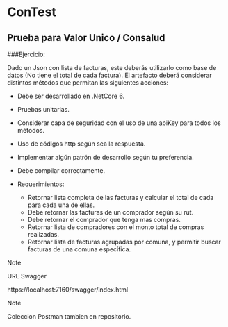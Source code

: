 # ConTest
## Prueba para Valor Unico / Consalud

###Ejercicio:

Dado un Json con lista de facturas, este deberás utilizarlo como base de datos (No tiene el total de cada factura). El artefacto deberá considerar distintos métodos que permitan las siguientes acciones:

- Debe ser desarrollado en .NetCore 6.
- Pruebas unitarias.
- Considerar capa de seguridad con el uso de una apiKey para todos los métodos.
- Uso de códigos http según sea la respuesta.
- Implementar algún patrón de desarrollo según tu preferencia.
- Debe compilar correctamente.

- Requerimientos:
  - Retornar lista completa de las facturas y calcular el total de cada para cada una de ellas.
  - Debe retornar las facturas de un comprador según su rut.
  - Debe retornar el comprador que tenga mas compras.
  - Retornar lista de compradores con el monto total de compras realizadas. 
  - Retornar lista de facturas agrupadas por comuna, y permitir buscar facturas de una comuna específica.

> [!NOTE]
> URL Swagger

https://localhost:7160/swagger/index.html

> [!NOTE]
> Coleccion Postman tambien en repositorio.
